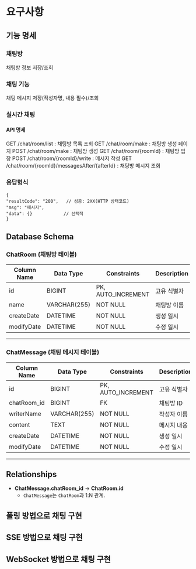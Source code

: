 # 요구사항
## 기능 명세
### 채팅방
채팅방 정보 저장/조회

### 채팅 기능
채팅 메시지 저장(작성자명, 내용 필수)/조회

### 실시간 채팅
#### API 명세
GET /chat/room/list : 채팅방 목록 조회
GET /chat/room/make : 채팅방 생성 페이지
POST /chat/room/make : 채팅방 생성
GET /chat/room/{roomId} : 채팅방 입장
POST /chat/room/{roomId}/write : 메시지 작성
GET /chat/room/{roomId}/messagesAfter/{afterId} : 채팅방 메시지 조회

### 응답형식
```
{
"resultCode": "200",   // 성공: 2XX(HTTP 상태코드)
"msg": "메시지",
"data": {}            // 선택적
}
```

## Database Schema

### ChatRoom (채팅방 테이블)
| Column Name | Data Type    | Constraints       | Description    |
|-------------|--------------|-------------------|----------------|
| id          | BIGINT       | PK, AUTO_INCREMENT | 고유 식별자     |
| name        | VARCHAR(255) | NOT NULL          | 채팅방 이름     |
| createDate  | DATETIME     | NOT NULL          | 생성 일시       |
| modifyDate  | DATETIME     | NOT NULL          | 수정 일시       |

---
### ChatMessage (채팅 메시지 테이블)
| Column Name   | Data Type    | Constraints       | Description      |
|---------------|--------------|-------------------|------------------|
| id            | BIGINT       | PK, AUTO_INCREMENT | 고유 식별자       |
| chatRoom_id   | BIGINT       | FK                | 채팅방 ID         |
| writerName    | VARCHAR(255) | NOT NULL          | 작성자 이름       |
| content       | TEXT         | NOT NULL          | 메시지 내용       |
| createDate    | DATETIME     | NOT NULL          | 생성 일시         |
| modifyDate    | DATETIME     | NOT NULL          | 수정 일시         |
---

## Relationships
- **ChatMessage.chatRoom_id** → **ChatRoom.id**
    - `ChatMessage`는 `ChatRoom`과 1:N 관계.

## 폴링 방법으로 채팅 구현

## SSE 방법으로 채팅 구현

## WebSocket 방법으로 채팅 구현